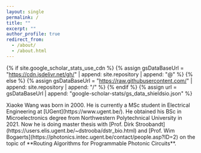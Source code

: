```yaml
---
layout: single
permalink: /
title: ""
excerpt: ""
author_profile: true
redirect_from: 
  - /about/
  - /about.html
---
```


{% if site.google_scholar_stats_use_cdn %}
{% assign gsDataBaseUrl = "https://cdn.jsdelivr.net/gh/" | append: site.repository | append: "@" %}
{% else %}
{% assign gsDataBaseUrl = "https://raw.githubusercontent.com/" | append: site.repository | append: "/" %}
{% endif %}
{% assign url = gsDataBaseUrl | append: "google-scholar-stats/gs_data_shieldsio.json" %}

<span class='anchor' id='about-me'></span>
<div style="display: flex; flex-direction: column; justify-content: center; min-height: calc(100vh - var(--nav-height));">
  Xiaoke Wang was born in 2000. He is currently a MSc student in Electrical Engineering at [UGent](https://www.ugent.be/). He obtained his BSc in Microelectronics degree from Northwestern Polytechnical University in 2021. Now he is doing master thesis with [Prof. Dirk Stroobandt](https://users.elis.ugent.be/~dstrooba/dstr_bio.html) and [Prof. Wim Bogaerts](https://photonics.intec.ugent.be/contact/people.asp?ID=2) on the topic of **Routing Algorithms for Programmable Photonic Circuits**.
</div>

  
<script type='text/javascript' id='clustrmaps' src='//cdn.clustrmaps.com/map_v2.js?cl=ffffff&w=202&t=tt&d=u6zqv4eU5KFuACwKCtJhr-8yI2BKSoJIInFFA-urL9I&co=6d7a84&cmo=c1a7bc&cmn=8a89e2'></script>
<!-- <script async src="//busuanzi.ibruce.info/busuanzi/2.3/busuanzi.pure.mini.js"></script>
<span id="busuanzi_container_site_pv">Pageviews:<span id="busuanzi_value_site_pv"></span>times</span>
 -->
